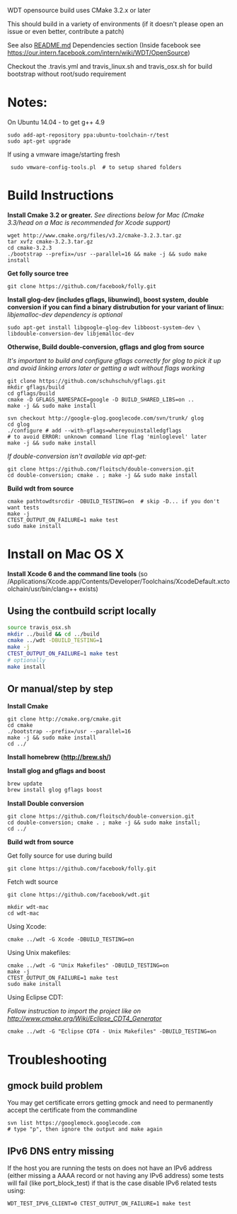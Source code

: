 WDT opensource build uses CMake 3.2.x or later

This should build in a variety of environments (if it doesn't please open
an issue or even better, contribute a patch)

See also [README.md](README.md#dependencies) Dependencies section
(Inside facebook see https://our.intern.facebook.com/intern/wiki/WDT/OpenSource)

Checkout the .travis.yml and travis_linux.sh and travis_osx.sh
for build bootstrap without root/sudo requirement

# Notes:
 On Ubuntu 14.04 - to get g++ 4.9
 ```
 sudo add-apt-repository ppa:ubuntu-toolchain-r/test
 sudo apt-get upgrade
 ```
If using a vmware image/starting fresh
```
 sudo vmware-config-tools.pl  # to setup shared folders
```
# Build Instructions
__Install Cmake 3.2 or greater.__
*See directions below for Mac
(Cmake 3.3/head on a Mac is recommended for Xcode support)*
```
wget http://www.cmake.org/files/v3.2/cmake-3.2.3.tar.gz
tar xvfz cmake-3.2.3.tar.gz
cd cmake-3.2.3
./bootstrap --prefix=/usr --parallel=16 && make -j && sudo make install
```
__Get folly source tree__
```
git clone https://github.com/facebook/folly.git
```
__Install glog-dev (includes gflags, libunwind), boost system, double conversion
if you can find a binary distrubution for your variant of linux:__
*libjemalloc-dev dependency is optional*

```
sudo apt-get install libgoogle-glog-dev libboost-system-dev \
libdouble-conversion-dev libjemalloc-dev
```

__Otherwise, Build double-conversion, gflags and glog from source__

*It's important to build and configure gflags correctly for glog to pick it up
and avoid linking errors later or getting a wdt without flags working*
```
git clone https://github.com/schuhschuh/gflags.git
mkdir gflags/build
cd gflags/build
cmake -D GFLAGS_NAMESPACE=google -D BUILD_SHARED_LIBS=on ..
make -j && sudo make install
```

```
svn checkout http://google-glog.googlecode.com/svn/trunk/ glog
cd glog
./configure # add --with-gflags=whereyouinstalledgflags
# to avoid ERROR: unknown command line flag 'minloglevel' later
make -j && sudo make install
```

*If double-conversion isn't available via apt-get:*
```
git clone https://github.com/floitsch/double-conversion.git
cd double-conversion; cmake . ; make -j && sudo make install
```


__Build wdt from source__
```
cmake pathtowdtsrcdir -DBUILD_TESTING=on  # skip -D... if you don't want tests
make -j
CTEST_OUTPUT_ON_FAILURE=1 make test
sudo make install
```
# Install on Mac OS X

__Install Xcode 6 and the command line tools__ (so
/Applications/Xcode.app/Contents/Developer/Toolchains/XcodeDefault.xctoolchain/usr/bin/clang++
exists)


## Using the contbuild script locally

```sh
source travis_osx.sh
mkdir ../build && cd ../build
cmake ../wdt -DBUILD_TESTING=1
make -j
CTEST_OUTPUT_ON_FAILURE=1 make test
# optionally
make install
```

## Or manual/step by step

__Install Cmake__

```
git clone http://cmake.org/cmake.git
cd cmake
./bootstrap --prefix=/usr --parallel=16
make -j && sudo make install
cd ../
```
__Install homebrew (http://brew.sh/)__

__Install glog and gflags and boost__
```sh
brew update
brew install glog gflags boost
```
__Install Double conversion__
```
git clone https://github.com/floitsch/double-conversion.git
cd double-conversion; cmake . ; make -j && sudo make install;
cd ../
```
__Build wdt from source__

Get folly source for use during build
```
git clone https://github.com/facebook/folly.git
```
Fetch wdt source
```
git clone https://github.com/facebook/wdt.git
```

```
mkdir wdt-mac
cd wdt-mac
```
Using Xcode:
```
cmake ../wdt -G Xcode -DBUILD_TESTING=on
```

Using Unix makefiles:
```
cmake ../wdt -G "Unix Makefiles" -DBUILD_TESTING=on
make -j
CTEST_OUTPUT_ON_FAILURE=1 make test
sudo make install
```

Using Eclipse CDT:

*Follow instruction to import the project like on
http://www.cmake.org/Wiki/Eclipse_CDT4_Generator*
```
cmake ../wdt -G "Eclipse CDT4 - Unix Makefiles" -DBUILD_TESTING=on
```


# Troubleshooting

## gmock build problem
You may get certificate errors getting gmock and need to permanently
accept the certificate from the commandline

```
svn list https://googlemock.googlecode.com
# type "p", then ignore the output and make again
```

## IPv6 DNS entry missing
If the host you are running the tests on does not have an IPv6 address (either
missing a AAAA record or not having any IPv6 address) some tests will fail
(like port_block_test) if that is the case disable IPv6 related tests using:
```
WDT_TEST_IPV6_CLIENT=0 CTEST_OUTPUT_ON_FAILURE=1 make test
```

